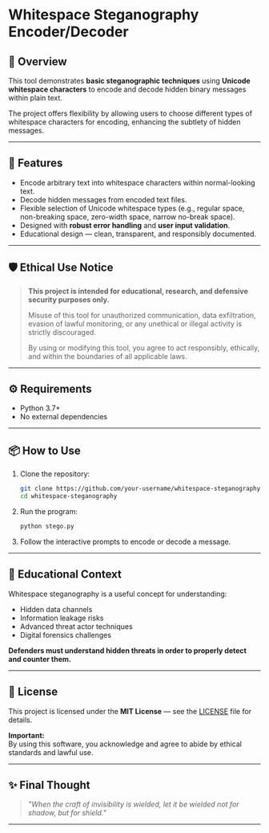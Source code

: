 # Whitespace Steganography Encoder/Decoder

## 📖 Overview

This tool demonstrates **basic steganographic techniques** using **Unicode whitespace characters** to encode and decode hidden binary messages within plain text.

The project offers flexibility by allowing users to choose different types of whitespace characters for encoding, enhancing the subtlety of hidden messages.

---

## 🚀 Features

- Encode arbitrary text into whitespace characters within normal-looking text.
- Decode hidden messages from encoded text files.
- Flexible selection of Unicode whitespace types (e.g., regular space, non-breaking space, zero-width space, narrow no-break space).
- Designed with **robust error handling** and **user input validation**.
- Educational design — clean, transparent, and responsibly documented.

---

## 🛡️ Ethical Use Notice

> **This project is intended for educational, research, and defensive security purposes only.**
> 
> Misuse of this tool for unauthorized communication, data exfiltration, evasion of lawful monitoring, or any unethical or illegal activity is strictly discouraged.
> 
> By using or modifying this tool, you agree to act responsibly, ethically, and within the boundaries of all applicable laws.

---

## ⚙️ Requirements

- Python 3.7+
- No external dependencies

---

## 📦 How to Use

1. Clone the repository:
    ```bash
    git clone https://github.com/your-username/whitespace-steganography.git
    cd whitespace-steganography
    ```

2. Run the program:
    ```bash
    python stego.py
    ```

3. Follow the interactive prompts to encode or decode a message.

---

## 🧠 Educational Context

Whitespace steganography is a useful concept for understanding:
- Hidden data channels
- Information leakage risks
- Advanced threat actor techniques
- Digital forensics challenges

**Defenders must understand hidden threats in order to properly detect and counter them.**

---

## 📜 License

This project is licensed under the **MIT License** — see the [LICENSE](LICENSE) file for details.

**Important:**  
By using this software, you acknowledge and agree to abide by ethical standards and lawful use.

---

## ✨ Final Thought

> _\"When the craft of invisibility is wielded, let it be wielded not for shadow, but for shield.\"_

---
